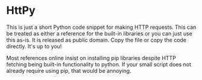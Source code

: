 # HttPy

This is just a short Python code snippet for making HTTP requests.
This can be treated as either a reference for the built-in libraries
or you can just use this as-is. It is released as public domain. 
Copy the file or copy the code directly. It's up to you!

Most references online insist on installing pip libraries despite 
HTTP fetching being built-in functionality to python. If your small 
script does not already require using pip, that would be annoying.
